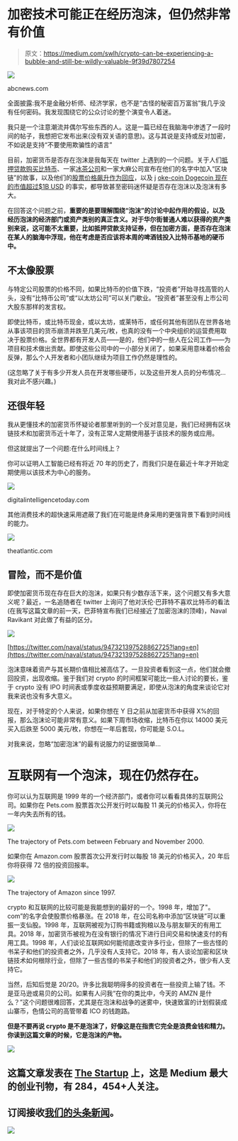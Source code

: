 # 加密技术可能正在经历泡沫，但仍然非常有价值

> 原文：<https://medium.com/swlh/crypto-can-be-experiencing-a-bubble-and-still-be-wildly-valuable-9f39d7807254>

![](img/62652e08cf23d03cc44306b900897114.png)

abcnews.com

全面披露:我不是金融分析师、经济学家，也不是“古怪的秘密百万富翁”我几乎没有任何密码。我发现围绕它的公众讨论的整个演变令人着迷。

我只是一个注意潮流并偶尔写些东西的人。这是一篇已经在我脑海中渗透了一段时间的帖子，我想把它发布出来(没有双关语的意思)。这与其说是支持或反对加密，不如说是支持“不要使用欺骗性的语言”

目前，加密货币是否存在泡沫是我每天在 twitter 上遇到的一个问题。关于人们[抵押贷款购买比特币](https://www.cnbc.com/2017/12/11/people-are-taking-out-mortgages-to-buy-bitcoin-says-joseph-borg.html)、一家[冰茶公司](https://www.bloomberg.com/news/articles/2017-12-21/crypto-craze-sees-long-island-iced-tea-rename-as-long-blockchain)和一家大麻公司宣布在他们的名字中加入“区块链”的故事，以及他们的[股票价格飙升作为回应](http://business.financialpost.com/investing/pot-stocks-yesterdays-news-as-canada-gripped-by-bitcoin-fever)，以及 j [oke-coin Dogecoin 现在的市值超过$1B USD](https://www.coindesk.com/dogecoin-market-cap-hits-1-billion-creators-dismay/) 的事实，都导致甚至密码迷怀疑是否存在泡沫以及泡沫有多大。

在回答这个问题之前，**重要的是要理解围绕“泡沫”的讨论中起作用的假设，以及经历泡沫的经济部门或资产类别的真正含义。对于华尔街普通人难以获得的资产类别来说，这可能不太重要，比如抵押贷款支持证券，但在加密方面，是否存在泡沫在某人的脑海中浮现，他在考虑是否应该将本周的啤酒钱投入比特币基地的硬币中。**

## 不太像股票

与特定公司股票的价格不同，如果比特币的价值下跌，“投资者”开始寻找高管的人头，没有“比特币公司”或“以太坊公司”可以关门歇业。“投资者”甚至没有上市公司大股东那样的发言权。

即使比特币，或比特币现金，或以太坊，或莱特币，或任何其他有团队在世界各地从事该项目的货币崩溃并跌至几美元/枚，也真的没有一个中央组织的运营费用取决于股票价格。全世界都有开发人员——是的，他们中的一些人在公司工作——为项目和技术做出贡献。即使这些公司中的一小部分关闭了，如果采用意味着价格会反弹，那么个人开发者和小团队继续为项目工作仍然是理性的。

(这忽略了关于有多少开发人员在开发哪些硬币，以及这些开发人员的分布情况…我对此不感兴趣。)

## 还很年轻

我从更懂技术的加密货币怀疑论者那里听到的一个反对意见是，我们已经拥有区块链技术和加密货币近十年了，没有正常人定期使用基于该技术的服务或应用。

但这就提出了一个问题:在什么时间线上？

你可以证明人工智能已经有将近 70 年的历史了，而我们只是在最近十年才开始定期使用以该技术为中心的服务。

![](img/5ba7ffc2a0d0ab939f34bfda52d1dbf4.png)

digitalintelligencetoday.com

其他消费技术的超快速采用遮蔽了我们在可能是终身采用的更强背景下看到时间线的能力。

![](img/11ded2669c20f779ddf61720d6b5d8e8.png)

theatlantic.com

## 冒险，而不是价值

即使加密货币现在存在巨大的泡沫，如果只有少数存活下来，这个问题又有多大意义呢？最近，一名追随者在 twitter 上询问了他对沃伦·巴菲特不喜欢比特币的看法(在我写这篇文章的前一天，巴菲特宣布我们已经接近了加密泡沫的顶峰)，Naval Ravikant 对此做了有益的区分。

![](img/52589375b607780cce3e20da43090ac8.png)

[https://twitter.com/naval/status/947321397528862725?lang=en](https://twitter.com/naval/status/947321397528862725?lang=en)

泡沫意味着资产与其长期价值相比被高估了。一旦投资者看到这一点，他们就会撤回投资，出现收缩。鉴于我们对 crypto 的时间框架可能比一些人讨论的要长，鉴于 crypto 没有 IPO 时间表或季度收益预期要满足，即使从泡沫的角度来谈论它对我来说也没有多大意义。

现在，对于特定的个人来说，如果你想在 Y 日之前从加密货币中获得 X%的回报，那么泡沫论可能非常有意义。如果下周市场收缩，比特币在你以 14000 美元买入后跌至 5000 美元/枚，你想在一年后套现，你可能是 S.O.L。

对我来说，忽略“加密泡沫”的最有说服力的证据很简单…

# 互联网有一个泡沫，现在仍然存在。

你可以认为互联网是 1999 年的一个经济部门，或者你可以看看具体的互联网公司。如果你在 Pets.com 股票首次公开发行时以每股 11 美元的价格买入，你将在一年内失去所有的钱。

![](img/3c4fe68ea9cd45fa54ebd37082fed6f4.png)

The trajectory of Pets.com between February and November 2000.

如果你在 Amazon.com 股票首次公开发行时以每股 18 美元的价格买入，20 年后你将获得 72 倍的投资回报率。

![](img/1f6c150880e7d61e0662f7f0fd8f60ff.png)

The trajectory of Amazon since 1997.

crypto 和互联网的比较可能是我能想到的最好的一个。1998 年，增加了"。com”的名字会使股票价格暴涨。在 2018 年，在公司名称中添加“区块链”可以重振一支仙股。1998 年，互联网被视为订购书籍或狗粮以及与朋友聊天的有用工具。2018 年，加密货币被视为在没有银行的情况下进行日间交易和快速支付的有用工具。1998 年，人们谈论互联网如何能彻底改变许多行业，但除了一些古怪的书呆子和他们的投资者之外，几乎没有人支持它。2018 年，有人谈论加密和区块链技术如何根除行业，但除了一些古怪的书呆子和他们的投资者之外，很少有人支持它。

当然，后知后觉是 20/20。许多比我聪明得多的投资者在一些投资上输了钱。不是亚马逊或易贝的公司。如果有人问我“在你的类比中，今天的 AMZN 是什么？”这个问题很难回答，尤其是在泡沫和战争的迷雾中，快速致富的计划假装成山寨币，色情公司的高管带着 ICO 的钱跑路。

**但是不要再说 crypto 是不是泡沫了，好像这是在指责它完全是浪费金钱和精力。你读到这篇文章的时候，它是泡沫的产物。**

![](img/731acf26f5d44fdc58d99a6388fe935d.png)

## 这篇文章发表在 [The Startup](https://medium.com/swlh) 上，这是 Medium 最大的创业刊物，有 284，454+人关注。

## 订阅接收[我们的头条新闻](http://growthsupply.com/the-startup-newsletter/)。

![](img/731acf26f5d44fdc58d99a6388fe935d.png)